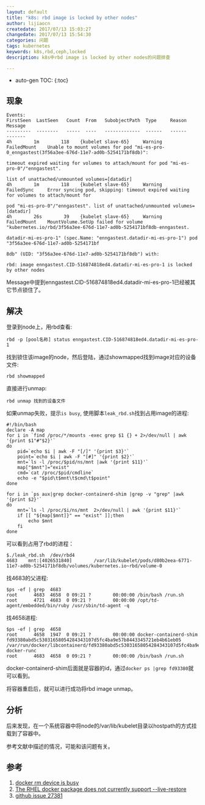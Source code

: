 ```yaml
---
layout: default
title: "k8s: rbd image is locked by other nodes"
author: lijiaocn
createdate: 2017/07/13 15:03:27
changedate: 2017/07/13 15:54:30
categories: 问题
tags: kubernetes
keywords: k8s,rbd,ceph,locked
description: k8s中rbd image is locked by other nodes的问题排查

---
```


* auto-gen TOC:
{:toc}

## 现象 

	Events:
	FirstSeen  LastSeen   Count  From   SubobjectPath  Type     Reason          Message
	---------  --------   -----  ----   -------------  ------   ------          -------
	4h        1m        118    {kubelet slave-65}     Warning    FailedMount    Unable to mount volumes for pod "mi-es-pro-0_enngastest(3f56a3ee-676d-11e7-ad0b-5254171bf8db)": 
	                                                                            timeout expired waiting for volumes to attach/mount for pod "mi-es-pro-0"/"enngastest".
	                                                                            list of unattached/unmounted volumes=[datadir]
	4h        1m        118    {kubelet slave-65}     Warning    FailedSync     Error syncing pod, skipping: timeout expired waiting for volumes to attach/mount for 
	                                                                            pod "mi-es-pro-0"/"enngastest". list of unattached/unmounted volumes=[datadir]
	4h        26s        39    {kubelet slave-65}     Warning    FailedMount    MountVolume.SetUp failed for volume "kubernetes.io/rbd/3f56a3ee-676d-11e7-ad0b-5254171bf8db-enngastest.
	                                                                            datadir-mi-es-pro-1" (spec.Name: "enngastest.datadir-mi-es-pro-1") pod "3f56a3ee-676d-11e7-ad0b-5254171bf
	                                                                            8db" (UID: "3f56a3ee-676d-11e7-ad0b-5254171bf8db") with: 
	                                                                            rbd: image enngastest.CID-516874818ed4.datadir-mi-es-pro-1 is locked by other nodes

Message中提到enngastest.CID-516874818ed4.datadir-mi-es-pro-1已经被其它节点锁住了。

## 解决

登录到node上，用rbd查看:

	rbd -p [pool名称] status enngastest.CID-516874818ed4.datadir-mi-es-pro-1

找到锁住该image的node，然后登陆，通过showmapped找到image对应的设备文件:

	rbd showmapped

直接进行unmap:

	rbd unmap 找到的设备文件

如果unmap失败，提示`is busy`, 使用脚本`leak_rbd.sh`找到占用image的进程:

	#!/bin/bash
	declare -A map
	for i in `find /proc/*/mounts -exec grep $1 {} + 2>/dev/null | awk '{print $1"#"$2}'`
	do
		pid=`echo $i | awk -F "[/]" '{print $3}'`
		point=`echo $i | awk -F "[#]" '{print $2}'`
		mnt=`ls -l /proc/$pid/ns/mnt |awk '{print $11}'`
		map["$mnt"]="exist"
		cmd=`cat /proc/$pid/cmdline`
		echo -e "$pid\t$mnt\t$cmd\t$point"
	done
	
	for i in `ps aux|grep docker-containerd-shim |grep -v "grep" |awk '{print $2}'`
	do
		mnt=`ls -l /proc/$i/ns/mnt  2>/dev/null | awk '{print $11}'`
		if [[ "${map[$mnt]}" == "exist" ]];then
			echo $mnt
		fi
	done
 
可以看到占用了rbd的进程：

	$./leak_rbd.sh  /dev/rbd4
	4683	mnt:[4026531840]		/var/lib/kubelet/pods/d80b2eea-6771-11e7-ad0b-5254171bf8db/volumes/kubernetes.io~rbd/volume-0

找4683的父进程:

	$ps -ef | grep  4683
	root      4683  4658  0 09:21 ?        00:00:00 /bin/bash /run.sh
	root      4721  4683  0 09:21 ?        00:00:00 /opt/td-agent/embedded/bin/ruby /usr/sbin/td-agent -q
	
找4658进程:

	$ps -ef | grep  4658
	root      4658  1947  0 09:21 ?        00:00:00 docker-containerd-shim fd93380abd5c53031658054284343107d5fc4ba9e57b8443345721eb4b61eb05 /var/run/docker/libcontainerd/fd93380abd5c53031658054284343107d5fc4ba9e57b8443345721eb4b61eb05 docker-runc
	root      4683  4658  0 09:21 ?        00:00:00 /bin/bash /run.sh

docker-containerd-shim后面就是容器的id，通过`docker ps |grep fd93380`就可以看到。

将容器重启后，就可以进行成功将rbd image unmap。

## 分析

后来发现，在一个系统容器中将node的/var/lib/kubelet目录以hostpath的方式挂载到了容器中。

参考文献中描述的情况，可能和该问题有关。

## 参考

1. [docker rm device is busy][1]
2. [The RHEL docker package does not currently support --live-restore][2]
3. [github issue 27381][3]

[1]: http://www.lijiaocn.com/2017/07/11/2017-07-10-docker-rm-device-is-busy.html  "docker rm device is busy" 
[2]: https://access.redhat.com/articles/2938171 "The RHEL docker package does not currently support --live-restore"
[3]: https://github.com/moby/moby/issues/27381  "github issue 27381" 
